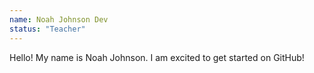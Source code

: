 ```yaml
---
name: Noah Johnson Dev
status: "Teacher"
---
```


Hello! My name is Noah Johnson. I am excited to get started on GitHub!
